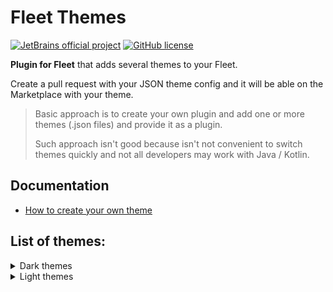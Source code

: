 # Fleet Themes

[![JetBrains official project](http://jb.gg/badges/official.svg)](https://confluence.jetbrains.com/display/ALL/JetBrains+on+GitHub)
[![GitHub license](https://img.shields.io/badge/license-APACHE_2.0-blue.svg)](https://github.com/JetBrains/fleet-plugin-template/blob/main/LICENSE.md)

**Plugin for Fleet** that adds several themes to your Fleet.

Create a pull request with your JSON theme config and it will be able on the Marketplace with your theme.


> Basic approach is to create your own plugin and add one or more themes (.json files) and provide it as a plugin.
>
> Such approach isn't good because isn't not convenient to switch themes quickly and not all developers may work with Java / Kotlin.

## Documentation

- [How to create your own theme](https://www.jetbrains.com/help/fleet/building-custom-theme-plugins.html#cloning_the_template)

## List of themes:

<details>

<summary>Dark themes</summary>

- [Intellij IDEA – Dark (@xepozz)](plugin/frontendImpl/src/jvmMain/resources/intellij_dark.json)\
- [CutCode – Dark (@lee-to)](plugin/frontendImpl/src/jvmMain/resources/intellij_dark.json)

</details>


<details>

<summary>Light themes</summary>

- No themes added

</details>
